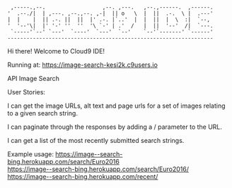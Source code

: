 
     ,-----.,--.                  ,--. ,---.   ,--.,------.  ,------.
    '  .--./|  | ,---. ,--.,--. ,-|  || o   \  |  ||  .-.  \ |  .---'
    |  |    |  || .-. ||  ||  |' .-. |`..'  |  |  ||  |  \  :|  `--, 
    '  '--'\|  |' '-' ''  ''  '\ `-' | .'  /   |  ||  '--'  /|  `---.
     `-----'`--' `---'  `----'  `---'  `--'    `--'`-------' `------'
    ----------------------------------------------------------------- 


Hi there! Welcome to Cloud9 IDE!

Running at: https://image-search-kesi2k.c9users.io


API Image Search



User Stories:
<p>I can get the image URLs, alt text and page urls for a set of images relating to a given search string.</p>
<p>I can paginate through the responses by adding a /<number> parameter to the URL.</p>
<p>I can get a list of the most recently submitted search strings.</p>




Example usage:
https://image--search-bing.herokuapp.com/search/Euro2016
<br>
https://image--search-bing.herokuapp.com/search/Euro2016/<number>
<br>
https://image--search-bing.herokuapp.com/recent/
